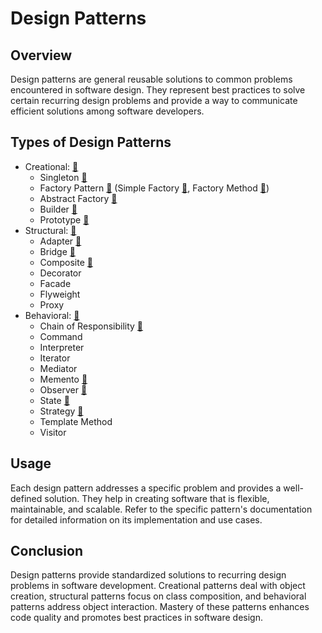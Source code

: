 # Design Patterns

## Overview

Design patterns are general reusable solutions to common problems encountered in software design. They represent best
practices to solve certain recurring design problems and provide a way to communicate efficient solutions among software
developers.

## Types of Design Patterns

- Creational: [🔗](./src/creational)
    - Singleton [🔗](./src/creational/singleton)
    - Factory Pattern [🔗](./src/creational/factory) (Simple Factory [🔗](./src/creational/factory/simplefactory), Factory Method [🔗](./src/creational/factory/factorymethod))
    - Abstract Factory [🔗](./src/creational/abstractfactory)
    - Builder  [🔗](./src/creational/builder)
    - Prototype  [🔗](./src/creational/prototype)
- Structural:  [🔗](./src/structural)
    - Adapter  [🔗](./src/structural/adapter)
    - Bridge [🔗](./src/structural/bridge)
    - Composite [🔗](./src/structural/composite)
    - Decorator
    - Facade
    - Flyweight
    - Proxy
- Behavioral: [🔗](./src/behavioral)
    - Chain of Responsibility [🔗](./src/behavioral/chainofresponsibility)
    - Command
    - Interpreter
    - Iterator
    - Mediator
    - Memento [🔗](./src/behavioral/memento)
    - Observer [🔗](./src/behavioral/observer)
    - State [🔗](./src/behavioral/state)
    - Strategy [🔗](./src/behavioral/strategy)
    - Template Method
    - Visitor

## Usage

Each design pattern addresses a specific problem and provides a well-defined solution. They help in creating software
that is flexible, maintainable, and scalable.
Refer to the specific pattern's documentation for detailed information on its implementation and use cases.

## Conclusion

Design patterns provide standardized solutions to recurring design problems in software development. Creational patterns
deal with object creation, structural patterns focus on class composition, and behavioral patterns address object
interaction. Mastery of these patterns enhances code quality and promotes best practices in software design.